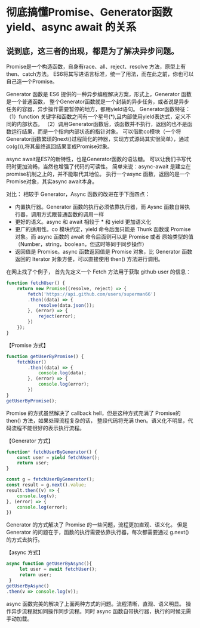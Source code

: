 # 彻底搞懂Promise、Generator函数 yield、async await 的关系

## 说到底，这三者的出现，都是为了解决异步问题。

Promise是一个构造函数，自身有race、all、reject、resolve 方法，原型上有then、catch方法。
ES6将其写进语言标准，统一了用法，而在此之前，你也可以自己造一个Promise。

Generator 函数是 ES6 提供的一种异步编程解决方案，形式上，Generator 函数是一个普通函数，
整个Generator函数就是一个封装的异步任务，或者说是异步任务的容器，异步操作需要暂停的地方，都用yield语句。
Generator函数特征：
（1）function 关键字和函数之间有一个星号(*),且内部使用yield表达式，定义不同的内部状态。
（2）调用Generator函数后，该函数并不执行，返回的也不是函数运行结果，而是一个指向内部状态的指针对象。
可以借助co模块（一个将Generator函数繁琐的next()过程简化的神器，实现方式源码其实很简单），通过 co(g()),将其最终返回结果变成Promise对象。

async await是ES7的新特性，也是Generator函数的语法糖。
可以让我们书写代码时更加流畅，当然也增强了代码的可读性。
简单来说：async-await 是建立在 promise机制之上的，并不能取代其地位。
执行一个async 函数，返回的是一个Promise对象，其实async await本身。

对比：
相较于 Generator，Async 函数的改进在于下面四点： 
* 内置执行器。Generator 函数的执行必须依靠执行器，而 Aysnc 函数自带执行器，调用方式跟普通函数的调用一样 
* 更好的语义。async 和 await 相较于 * 和 yield 更加语义化 
* 更广的适用性。co 模块约定，yield 命令后面只能是 Thunk 函数或 Promise对象。而 async 函数的 await 命令后面则可以是 Promise 或者 原始类型的值（Number，string，boolean，但这时等同于同步操作） 
* 返回值是 Promise。async 函数返回值是 Promise 对象，比 Generator 函数返回的 Iterator 对象方便，可以直接使用 then() 方法进行调用。

在网上找了个例子，
首先先定义一个 Fetch 方法用于获取 github user 的信息：
```javascript
function fetchUser() { 
    return new Promise((resolve, reject) => {
        fetch('https://api.github.com/users/superman66')
        .then((data) => {
            resolve(data.json());
        }, (error) => {
            reject(error);
        })
    });
}
```


【Promise 方式】
```javascript
function getUserByPromise() {
    fetchUser()
        .then((data) => {
            console.log(data);
        }, (error) => {
            console.log(error);
        })
}
getUserByPromise();
```

Promise 的方式虽然解决了 callback hell，但是这种方式充满了 Promise的 then() 方法，如果处理流程复杂的话，
整段代码将充满 then。语义化不明显，代码流程不能很好的表示执行流程。 



【Generator 方式】
```javascript
function* fetchUserByGenerator() {
    const user = yield fetchUser();
    return user;
}

const g = fetchUserByGenerator();
const result = g.next().value;
result.then((v) => {
    console.log(v);
}, (error) => {
    console.log(error);
})
```
Generator 的方式解决了 Promise 的一些问题，流程更加直观、语义化。
但是 Generator 的问题在于，函数的执行需要依靠执行器，每次都需要通过 g.next() 的方式去执行。 

【async 方式】
```javascript
async function getUserByAsync(){
     let user = await fetchUser();
     return user;
 }
getUserByAsync()
.then(v => console.log(v));
```
async 函数完美的解决了上面两种方式的问题。流程清晰，直观、语义明显。
操作异步流程就如同操作同步流程。同时 async 函数自带执行器，执行的时候无需手动加载。




